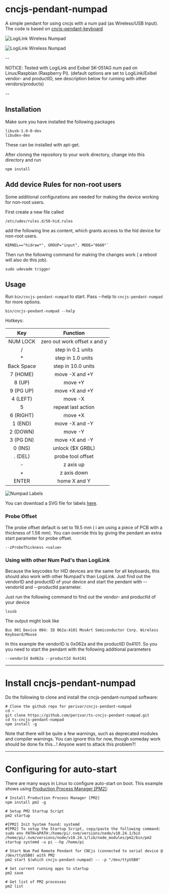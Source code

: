 # cncjs-pendant-numpad
A simple pendant for using cncjs with a num pad (as Wireless/USB Input). The code is based on [cncjs-pendant-keyboard](https://github.com/cncjs/cncjs-pendant-keyboard)

![LogiLink Wireless Numpad](docs/logilink_numpad.png)

![LogiLink Wireless Numpad](docs/numpad_labels.png)


--

NOTICE: Tested with LogiLink and Exibel SK-051AG num pad on Linux/Raspbian (Raspberry Pi).
(default options are set to LogiLink/Exibel vendor- and productID, see description below for running with other vendors/products)


--
## Installation

Make sure you have installed the following packages

```
libusb-1.0-0-dev
libudev-dev
```
These can be installed with apt-get.

After cloning the repository to your work directory, change into this directory and run

```
npm install
```

## Add device Rules for non-root users

Some additional configurations are needed for making the device working for non-root users.

First create a new file called 

```
/etc/udev/rules.d/50-hid.rules
``` 

add the following line as content, which grants access to the hid device for non-root users.

```
KERNEL=="hidraw*", GROUP="input", MODE="0660"`
```

Then run the following command for making the changes work ( a reboot will also do this job).

```
sudo udevadm trigger
```


## Usage
Run `bin/cncjs-pendant-numpad` to start. Pass --help to `cncjs-pendant-numpad` for more options.

```
bin/cncjs-pendant-numpad --help
```

Hotkeys:

|     Key    	|           Function           	|
|:----------:	|:----------------------------:	|
| NUM  LOCK  	| zero out work offset x and y 	|
| /          	| step in 0.1 units            	|
| *          	| step in 1.0 units            	|
| Back Space 	| step in 10.0 units           	|
| 7 (HOME)   	| move -X and +Y               	|
| 8 (UP)     	| move +Y                      	|
| 9 (PG UP)  	| move +X and +Y               	|
| 4 (LEFT)   	| move -X                      	|
| 5          	| repeat last action           	|
| 6 (RIGHT)  	| move +X                      	|
| 1 (END)    	| move -X and -Y               	|
| 2 (DOWN)   	| move -Y                      	|
| 3 (PG DN)  	| move +X and -Y               	|
| 0 (INS)    	| unlock ($X GRBL)                       	|
| . (DEL)    	| probe tool offset            	|
| -          	| z axis up                    	|
| +          	| z axis down                  	|
| ENTER      	| home X and Y                 	|

![Numpad Labels](docs/labels.png)

You can download a SVG file for labels [here](docs/key_labels.svg).

### Probe Offset
The probe offset default is set to 19.5 mm ( i am using a piece of PCB with a thickness of 1.56 mm). You can override this by giving the pendant
an extra start parameter for probe offset.

```
--zProbeThickness <value>
```

### Using with other Num Pad's than LogiLink

Because the keycodes for HID devices are the same for all keyboards, this should also work with 
other Numpad's than LogiLink. Just find out the vendorID and productID of your device and
start the pendant with --vendorId and --productId parameter.

Just run the following command to find out the vendor- and productId of your device

```
lsusb
```
The output might look like 

```
Bus 001 Device 004: ID 062a:4101 MosArt Semiconductor Corp. Wireless Keyboard/Mouse
```

In this example the vendorID is 0x062a and the productID 0x4101. So you you need
to start the pendant with the following additional parameters

```
--vendorId 0x062a --productId 0x4101
```
----------------------------------------

# Install cncjs-pendant-numpad

Do the following to clone and install the cncjs-pendant-numpad software:

```
# Clone the github repo for perivar/cncjs-pendant-numpad
cd ~
git clone https://github.com/perivar/ts-cncjs-pendant-numpad.git
cd ts-cncjs-pendant-numpad
npm install -g
```

Note that there will be quite a few warnings, such as deprecated modules and compiler warnings.  You can ignore this for now, though someday work should be done fix this...!  Anyone want to attack this problem?!

----------------------------------------

# Configuring for auto-start

There are many ways in Linux to configure auto-start on boot.  This example shows using [Production Process Manager [PM2]](http://pm2.io):

```
# Install Production Process Manager [PM2]
npm install pm2 -g

# Setup PM2 Startup Script
pm2 startup

#[PM2] Init System found: systemd
#[PM2] To setup the Startup Script, copy/paste the following command:
sudo env PATH=$PATH:/home/pi/.nvm/versions/node/v10.24.1/bin /home/pi/.nvm/versions/node/v10.24.1/lib/node_modules/pm2/bin/pm2 startup systemd -u pi --hp /home/pi

# Start Num Pad Remote Pendant for CNCjs (connected to serial device @ /dev/ttyUSB0) with PM2
pm2 start $(which cncjs-pendant-numpad) -- -p "/dev/ttyUSB0"

# Set current running apps to startup
pm2 save

# Get list of PM2 processes
pm2 list
```
